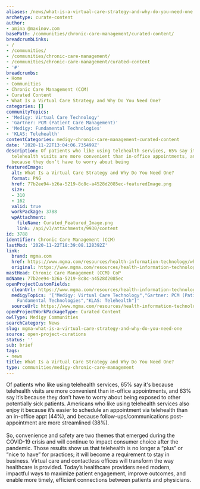 ```yaml
---
aliases: /news/what-is-a-virtual-care-strategy-and-why-do-you-need-one
archetype: curate-content
author:
- amina @maxinov.com
basePath: /communities/chronic-care-management/curated-content/
breadcrumbLinks:
- /
- /communities/
- /communities/chronic-care-management/
- /communities/chronic-care-management/curated-content
- '#'
breadcrumbs:
- Home
- Communities
- Chronic Care Management (CCM)
- Curated Content
- What Is a Virtual Care Strategy and Why Do You Need One?
categories: []
communityTopics:
- 'Medigy: Virtual Care Technology'
- 'Gartner: PCM (Patient Care Management)'
- 'Medigy: Fundamental Technologies'
- 'KLAS: Telehealth'
contentCategories: medigy-chronic-care-management-curated-content
date: '2020-11-22T13:04:06.735499Z'
description: Of patients who like using telehealth services, 65% say it's because
  telehealth visits are more convenient than in-office appointments, and 63% say it’s
  because they don’t have to worry about being
featuredImage:
  alt: What Is a Virtual Care Strategy and Why Do You Need One?
  format: PNG
  href: 77b2ee94-b26a-5219-8c8c-a4528d2085ec-featuredImage.png
  size:
  - 310
  - 162
  valid: true
  workPackage: 3788
  wpAttachment:
    fileName: Curated_Featured_Image.png
    link: /api/v3/attachments/9930/content
id: 3788
identifier: Chronic Care Management (CCM)
lastMod: '2020-11-22T18:39:08.128392Z'
link:
  brand: mgma.com
  href: https://www.mgma.com/resources/health-information-technology/what-is-a-virtual-care-strategy-and-why-do-you-nee#:~:text=Today's%20healthcare%20providers%20need%20modern,connections%20between%20patients%20and%20physicians.&text=Virtual%20care%20allows%20providers%20to,to%20one%20visit%20or%20condition
  original: https://www.mgma.com/resources/health-information-technology/what-is-a-virtual-care-strategy-and-why-do-you-nee#:~:text=Today's%20healthcare%20providers%20need%20modern,connections%20between%20patients%20and%20physicians.&text=Virtual%20care%20allows%20providers%20to,to%20one%20visit%20or%20condition
mastHead: Chronic Care Management (CCM) CoP
mdName: 77b2ee94-b26a-5219-8c8c-a4528d2085ec
openProjectCustomFields:
  cleanUrl: https://www.mgma.com/resources/health-information-technology/what-is-a-virtual-care-strategy-and-why-do-you-nee#:~:text=Today's%20healthcare%20providers%20need%20modern,connections%20between%20patients%20and%20physicians.&text=Virtual%20care%20allows%20providers%20to,to%20one%20visit%20or%20condition
  medigyTopics: '["Medigy: Virtual Care Technology","Gartner: PCM (Patient Care Management)","Medigy:
    Fundamental Technologies","KLAS: Telehealth"]'
  sourceUrl: https://www.mgma.com/resources/health-information-technology/what-is-a-virtual-care-strategy-and-why-do-you-nee#:~:text=Today's%20healthcare%20providers%20need%20modern,connections%20between%20patients%20and%20physicians.&text=Virtual%20care%20allows%20providers%20to,to%20one%20visit%20or%20condition
openProjectWorkPackageType: Curated Content
owlType: Medigy Communities
searchCategory: News
slug: mgma-what-is-a-virtual-care-strategy-and-why-do-you-need-one
source: open-project-curations
status: ''
sub: brief
tags:
- news
title: What Is a Virtual Care Strategy and Why Do You Need One?
type: communities/medigy-chronic-care-management
---
```


<p>Of patients who like using telehealth services, 65% say it's because telehealth visits are more convenient than in-office appointments, and 63% say it’s because they don’t have to worry about being exposed to other potentially sick patients. Americans who like using telehealth services also enjoy it because it’s easier to schedule an appointment via telehealth than an in-office appt (44%), and because follow-ups/communications post-appointment are more streamlined (38%).<br><br>So, convenience and safety are two themes that emerged during the COVID-19 crisis and will continue to impact consumer choice after the pandemic. Those results show us that telehealth is no longer a “plus” or “nice to have” for practices; it will become a requirement to stay in business. Virtual care and contactless offices will transform the way healthcare is provided. Today’s healthcare providers need modern, impactful ways to maximize patient engagement, improve outcomes, and enable more timely, efficient connections between patients and physicians.</p>